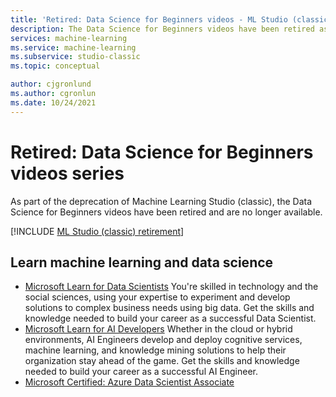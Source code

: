 ```yaml
---
title: 'Retired: Data Science for Beginners videos - ML Studio (classic)'
description: The Data Science for Beginners videos have been retired as part of the deprecation of Machine Learning Studio (classic).
services: machine-learning
ms.service: machine-learning
ms.subservice: studio-classic
ms.topic: conceptual

author: cjgronlund
ms.author: cgronlun
ms.date: 10/24/2021
---
```

# Retired: Data Science for Beginners videos series

As part of the deprecation of Machine Learning Studio (classic), the Data Science for Beginners videos have been retired and are no longer available.

[!INCLUDE [ML Studio (classic) retirement](../../../includes/machine-learning-studio-classic-deprecation.md)]


## Learn machine learning and data science

- [Microsoft Learn for Data Scientists](/learn/roles/data-scientist)
    You're skilled in technology and the social sciences, using your expertise to experiment and develop solutions to complex business needs using big data. Get the skills and knowledge needed to build your career as a successful Data Scientist.
- [Microsoft Learn for AI Developers](/learn/roles/ai-engineer) 
    Whether in the cloud or hybrid environments, AI Engineers develop and deploy cognitive services, machine learning, and knowledge mining solutions to help their organization stay ahead of the game. Get the skills and knowledge needed to build your career as a successful AI Engineer.
- [Microsoft Certified: Azure Data Scientist Associate](/learn/certifications/azure-data-scientist/)
